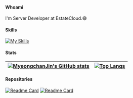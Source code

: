 #### Whoami
I'm Server Developer at EstateCloud.😄

#### Skills
[![My Skills](https://skillicons.dev/icons?i=spring,hibernate,mysql&perlink=3)](https://skillicons.dev)

#### Stats
| [![MyeongchanJin's GitHub stats](https://github-readme-stats.vercel.app/api?username=npee&count_private=true&show_icons=true&theme=buefy&hide=contribs&hide_title=true&line_height=30)](https://github.com/npee) | [![Top Langs](https://github-readme-stats.vercel.app/api/top-langs/?username=npee&hide=html,css,scss&layout=compact&theme=buefy)](https://github.com/npee) |
|------------------------------------------------------------------------------------------------------------------------------------------------------------------------------------------------------------------|--------------------------------------------------------------------------------------------------------------------------------------------------------------------------|

#### Repositories
[![Readme Card](https://github-readme-stats.vercel.app/api/pin/?username=npee&repo=font2img&show_owner=true&theme=buefy)](https://github.com/anuraghazra/github-readme-stats)
[![Readme Card](https://github-readme-stats.vercel.app/api/pin/?username=npee&repo=filetransfer&show_owner=true&theme=buefy)](https://github.com/anuraghazra/github-readme-stats)


<!--
### Hi there 👋

Back-end

[![My Skills](https://skillicons.dev/icons?i=spring,flask,hibernate,nodejs,tensorflow)](https://skillicons.dev)
[![My Skills](https://skillicons.dev/icons?i=java,python,kotlin,javascript)](https://skillicons.dev)
[![My Skills](https://skillicons.dev/icons?i=aws,docker,jenkins,nginx)](https://skillicons.dev)

버전관리

[![My Skills](https://skillicons.dev/icons?i=git,github,gitlab)](https://skillicons.dev)

빌드 도구

[![My Skills](https://skillicons.dev/icons?i=maven,gradle)](https://skillicons.dev)

DB 벤더

[![My Skills](https://skillicons.dev/icons?i=mysql,redis,postgres,)](https://skillicons.dev)

Front-end

[![My Skills](https://skillicons.dev/icons?i=flutter,react,jquery,bootstrap,html,css)](https://skillicons.dev)

사용해본 언어
[![My Skills](https://skillicons.dev/icons?i=c,cpp,cs,dart,go)](https://skillicons.dev)

IDEs
[![My Skills](https://skillicons.dev/icons?i=idea,eclipse,vscode,arduino,raspberrypi,ktor)](https://skillicons.dev)


**npee/npee** is a ✨ _special_ ✨ repository because its `README.md` (this file) appears on your GitHub profile.

// leetcode
[![KnlnKS's LeetCode stats](https://leetcode-stats-six.vercel.app/?username=npee)](https://github.com/KnlnKS/leetcode-stats)

Here are some ideas to get you started:

- 🔭 I’m currently working on ...
- 🌱 I’m currently learning ...
- 👯 I’m looking to collaborate on ...
- 🤔 I’m looking for help with ...
- 💬 Ask me about ...
- 📫 How to reach me: ...
- 😄 Pronouns: ...
- ⚡ Fun fact: ...
-->
